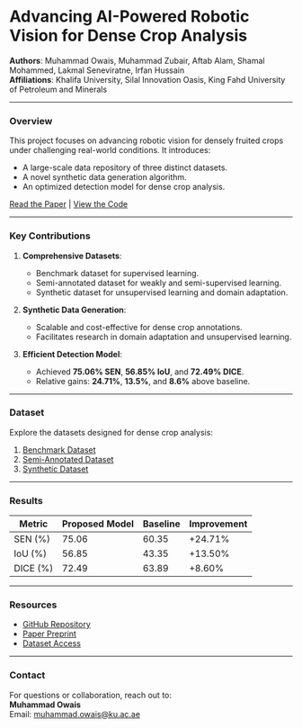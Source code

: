 # Advancing AI-Powered Robotic Vision for Dense Crop Analysis
**Authors**: Muhammad Owais, Muhammad Zubair, Aftab Alam, Shamal Mohammed, Lakmal Seneviratne, Irfan Hussain  
**Affiliations**: Khalifa University, Silal Innovation Oasis, King Fahd University of Petroleum and Minerals  

---

### Overview
This project focuses on advancing robotic vision for densely fruited crops under challenging real-world conditions. It introduces:
- A large-scale data repository of three distinct datasets.
- A novel synthetic data generation algorithm.
- An optimized detection model for dense crop analysis.

[Read the Paper](link-to-your-paper) | [View the Code](https://github.com/Owais-CodeHub/PVT-SN_SAM-RN)

---

### Key Contributions
1. **Comprehensive Datasets**:
   - Benchmark dataset for supervised learning.
   - Semi-annotated dataset for weakly and semi-supervised learning.
   - Synthetic dataset for unsupervised learning and domain adaptation.

2. **Synthetic Data Generation**:
   - Scalable and cost-effective for dense crop annotations.
   - Facilitates research in domain adaptation and unsupervised learning.

3. **Efficient Detection Model**:
   - Achieved **75.06% SEN**, **56.85% IoU**, and **72.49% DICE**.
   - Relative gains: **24.71%**, **13.5%**, and **8.6%** above baseline.

---

### Dataset
Explore the datasets designed for dense crop analysis:
1. [Benchmark Dataset](link-to-dataset)
2. [Semi-Annotated Dataset](link-to-dataset)
3. [Synthetic Dataset](link-to-dataset)

---

### Results
| Metric        | Proposed Model | Baseline | Improvement |
|---------------|----------------|----------|-------------|
| SEN (%)       | 75.06          | 60.35    | +24.71%     |
| IoU (%)       | 56.85          | 43.35    | +13.50%     |
| DICE (%)      | 72.49          | 63.89    | +8.60%      |

---

### Resources
- [GitHub Repository](https://github.com/Owais-CodeHub/PVT-SN_SAM-RN)
- [Paper Preprint](link-to-preprint)
- [Dataset Access](link-to-dataset)

---

### Contact
For questions or collaboration, reach out to:  
**Muhammad Owais**  
Email: [muhammad.owais@ku.ac.ae](mailto:muhammad.owais@ku.ac.ae)
